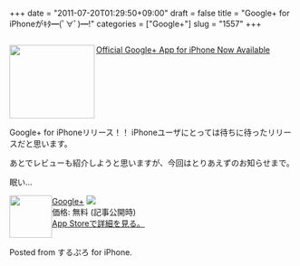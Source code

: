 +++
date = "2011-07-20T01:29:50+09:00"
draft = false
title = "Google+ for iPhoneがｷﾀ━(ﾟ∀ﾟ)━!"
categories = ["Google+"]
slug = "1557"
+++

<img src="http://knk-n.com/wp-content/uploads/2011/07/slooProImg_20110720012734.png" alt="" class="aligncenter size-midium/">


<a rel="nofollow" target="_blank" href="http://www.macstories.net/news/official-google-app-for-iphone-now-available/"><img class="alignleft" align="left" border="0" src="http://capture.heartrails.com/150x130/shadow?http://www.macstories.net/news/official-google-app-for-iphone-now-available/" alt="" width="150" height="130"/></a><a rel="nofollow" target="_blank" href="http://www.macstories.net/news/official-google-app-for-iphone-now-available/">Official Google+ App for iPhone Now Available</a><a rel="nofollow" target="_blank" href="http://b.hatena.ne.jp/entry/http://www.macstories.net/news/official-google-app-for-iphone-now-available/"><img border="0" src="http://b.hatena.ne.jp/entry/image/http://www.macstories.net/news/official-google-app-for-iphone-now-available/" alt=""/></a><br>
<span style="color:#808080;font-size:80%;"></span><br>
<strong></strong><br style="clear:both;"/>

Google+ for iPhoneリリース！！
iPhoneユーザにとっては待ちに待ったリリースだと思います。

あとでレビューも紹介しようと思いますが、今回はとりあえずのお知らせまで。

眠い...
<p style="margin-top: 1em;">
<div class="amz-etr-under"><div class="amz-left" style="float:left;"><div class="amz-image"><a href="http://itunes.apple.com/us/app/google/id447119634?mt=8" target="new"><img width="75" height="75" class="appsImg" src="http://knk-n.com/wp-content/uploads/2011/07/slooProImg_20110720012734.png" alt=""></a></div></div><div class="amz-right"><div class="amz-title"><a href="http://itunes.apple.com/us/app/google/id447119634?mt=8" target="new">Google+</a> <a href="http://itunes.apple.com/us/app/google/id447119634?mt=8" target="itunes_store"><img src="http://ax.phobos.apple.com.edgesuite.net/ja_jp/images/web/linkmaker/badge_appstore-sm.gif" style="border: 0;"></a></div><div class="amz-detail">価格: 無料 (記事公開時)<br><a href="http://itunes.apple.com/us/app/google/id447119634?mt=8" target="new">App Storeで詳細を見る。</a></div></div></div>
<br clear="all" />


Posted from するぷろ for iPhone.
